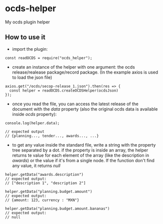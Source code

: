 # ocds-helper
My ocds plugin helper

## How to use it
* import the plugin:

```
const readOCDS = require("ocds_helper");
```

* create an instance of the helper with one argument: the ocds release/realease package/record package. (In the example axios is used to load the json file)

```
axios.get("/ocds/secop-release_1.json").then(res => {
  const helper = readOCDS.createOCDSHelper(ocdsJson)
});
```

* once you read the file, you can access the latest release of the document with the _data_ property (also the original ocds data is available inside _ocds_ property):

```
console.log(helper.data);

// expected output
// {planning..., tender..., awards..., ...}
```


* to get any value inside the standard file, write a string with the property tree separated by a dot. if the property is inside an array, the helper returns te value for each element of the array (like the description in _awards_) or the value if it's from a single node. If the function don't find any value, it returns _null_

```
helper.getData("awards.description")
// expected output:
// ["description 1", "description 2"]

helper.getData("planning.budget.amount")
// expected output:
// {amount: 123, currency : "MXN"}

helper.getData("planning.budget.amount.bananas")
// expected output:
// null
```